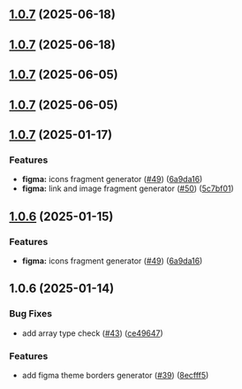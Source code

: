 

## [1.0.7](https://github.com/atls/figma/compare/@atls/figma-theme-borders-generator@1.0.7...@atls/figma-theme-borders-generator@1.0.7) (2025-06-18)






## [1.0.7](https://github.com/atls/figma/compare/@atls/figma-theme-borders-generator@1.0.7...@atls/figma-theme-borders-generator@1.0.7) (2025-06-18)






## [1.0.7](https://github.com/atls/figma/compare/@atls/figma-theme-borders-generator@1.0.7...@atls/figma-theme-borders-generator@1.0.7) (2025-06-05)






## [1.0.7](https://github.com/atls/figma/compare/@atls/figma-theme-borders-generator@1.0.7...@atls/figma-theme-borders-generator@1.0.7) (2025-06-05)






## [1.0.7](https://github.com/atls/figma/compare/@atls/figma-theme-borders-generator@1.0.6...@atls/figma-theme-borders-generator@1.0.7) (2025-01-17)


### Features


* **figma:** icons fragment generator ([#49](https://github.com/atls/figma/issues/49)) ([6a9da16](https://github.com/atls/figma/commit/6a9da16b8312ff8a5ea2cb2d46f506f8927b0e3c))
* **figma:** link and image fragment generator ([#50](https://github.com/atls/figma/issues/50)) ([5c7bf01](https://github.com/atls/figma/commit/5c7bf013046f44d038a763f9ee2d8ad263c2a69f))



## [1.0.6](https://github.com/atls/figma/compare/@atls/figma-theme-borders-generator@1.0.6...@atls/figma-theme-borders-generator@1.0.6) (2025-01-15)

### Features

- **figma:** icons fragment generator ([#49](https://github.com/atls/figma/issues/49)) ([6a9da16](https://github.com/atls/figma/commit/6a9da16b8312ff8a5ea2cb2d46f506f8927b0e3c))

## 1.0.6 (2025-01-14)

### Bug Fixes

- add array type check ([#43](https://github.com/atls/figma/issues/43)) ([ce49647](https://github.com/atls/figma/commit/ce4964798481299934960932549c0da156885d3a))

### Features

- add figma theme borders generator ([#39](https://github.com/atls/figma/issues/39)) ([8ecfff5](https://github.com/atls/figma/commit/8ecfff5b520eae88252726b1ac373d8b53ff6c37))
